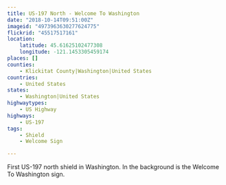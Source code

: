 ```yaml
---
title: US-197 North - Welcome To Washington
date: "2018-10-14T09:51:00Z"
imageid: "4973963630277624775"
flickrid: "45517517161"
location:
    latitude: 45.61625102477308
    longitude: -121.1453305459174
places: []
counties:
    - Klickitat County|Washington|United States
countries:
    - United States
states:
    - Washington|United States
highwaytypes:
    - US Highway
highways:
    - US-197
tags:
    - Shield
    - Welcome Sign

---
```

First US-197 north shield in Washington.  In the background is the Welcome To Washington sign.